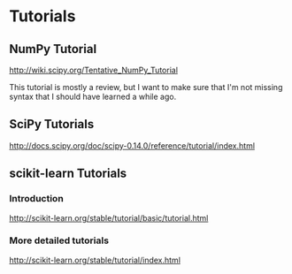 # Tutorials

## NumPy Tutorial

http://wiki.scipy.org/Tentative_NumPy_Tutorial

This tutorial is mostly a review, but I want to make sure that I'm not missing
syntax that I should have learned a while ago.

## SciPy Tutorials

http://docs.scipy.org/doc/scipy-0.14.0/reference/tutorial/index.html

## scikit-learn Tutorials

### Introduction
http://scikit-learn.org/stable/tutorial/basic/tutorial.html

### More detailed tutorials
http://scikit-learn.org/stable/tutorial/index.html

